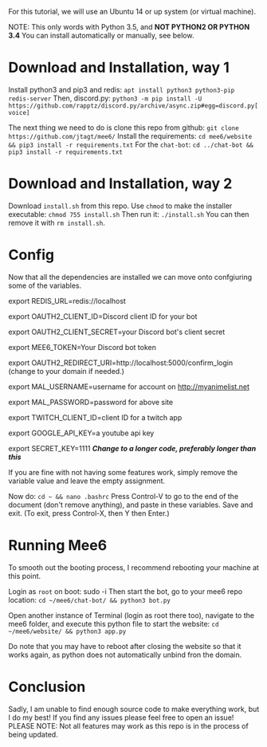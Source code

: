 For this tutorial, we will use an Ubuntu 14 or up system (or virtual machine).

NOTE: This only words with Python 3.5, and **NOT PYTHON2 OR PYTHON 3.4**
You can install automatically or manually, see below.
# Download and Installation, way 1

Install python3 and pip3 and redis:
`apt install python3 python3-pip redis-server`
Then, discord.py:
`python3 -m pip install -U https://github.com/rapptz/discord.py/archive/async.zip#egg=discord.py[voice]`

The next thing we need to do is clone this repo from github:
`git clone https://github.com/jtagt/mee6/`
Install the requirements:
`cd mee6/website && pip3 install -r requirements.txt`
For the `chat-bot`:
`cd ../chat-bot && pip3 install -r requirements.txt`

# Download and Installation, way 2
Download `install.sh` from this repo.
Use `chmod` to make the installer executable:
`chmod 755 install.sh`
Then run it:
`./install.sh`
You can then remove it with `rm install.sh`.

# Config
Now that all the dependencies are installed we can move onto confgiuring some of the variables.

export REDIS_URL=redis://localhost

export OAUTH2_CLIENT_ID=Discord client ID for your bot

export OAUTH2_CLIENT_SECRET=your Discord bot's client secret

export MEE6_TOKEN=Your Discord bot token

export OAUTH2_REDIRECT_URI=http://localhost:5000/confirm_login (change to your domain if needed.)

export MAL_USERNAME=username for account on http://myanimelist.net

export MAL_PASSWORD=password for above site

export TWITCH_CLIENT_ID=client ID for a twitch app

export GOOGLE_API_KEY=a youtube api key

export SECRET_KEY=1111 ***Change to a longer code, preferably longer than this***

If you are fine with not having some features work, simply remove the variable value and leave the empty assignment.

Now do:
`cd ~ && nano .bashrc`
Press Control-V to go to the end of the document (don't remove anything), and paste in these variables. Save and exit.
(To exit, press Control-X, then Y then Enter.)


# Running Mee6

To smooth out the booting process, I recommend rebooting your machine at this point.

Login as `root` on boot:
sudo -i
Then start the bot, go to your mee6 repo location:
`cd ~/mee6/chat-bot/ && python3 bot.py`

Open another instance of Terminal (login as root there too), navigate to the mee6 folder, and execute this python file to start the website:
`cd ~/mee6/website/ && python3 app.py`

Do note that you may have to reboot after closing the website so that it works again, 
as python does not automatically unbind fron the domain.

# Conclusion

Sadly, I am unable to find enough source code to make everything work, but I do my best!
If you find any issues please feel free to open an issue!
PLEASE NOTE: Not all features may work as this repo is in the process of being updated.

